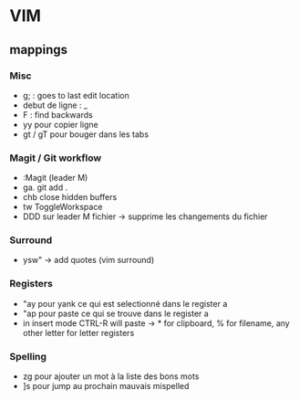 # VIM

## mappings
### Misc
- g; : goes to last edit location
- debut de ligne : _
- F : find backwards
- yy pour copier ligne
- gt / gT pour bouger dans les tabs

### Magit / Git workflow
- :Magit (leader M)
- <leader>ga. git add .
- <leader>chb close hidden buffers
- <leader>tw ToggleWorkspace
- DDD sur leader M fichier -> supprime les changements du fichier

### Surround
- ysw" -> add quotes (vim surround)

### Registers
- "ay pour yank ce qui est selectionné dans le register a
- "ap pour paste ce qui se trouve dans le register a
- in insert mode CTRL-R will paste -> * for clipboard, % for filename, any other letter for letter registers

### Spelling
- zg pour ajouter un mot à la liste des bons mots
- ]s pour jump au prochain mauvais mispelled
